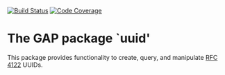 [![Build Status](https://github.com/gap-packages/uuid/workflows/CI/badge.svg?branch=master)](https://github.com/gap-packages/uuid/actions?query=workflow%3ACI+branch%3Amaster)
[![Code Coverage](https://codecov.io/github/gap-packages/uuid/coverage.svg?branch=master&token=)](https://codecov.io/gh/gap-packages/uuid)

The GAP package `uuid'
======================

This package provides functionality to create, query, and
manipulate [RFC 4122](https://www.ietf.org/rfc/rfc4122.txt)
UUIDs.
